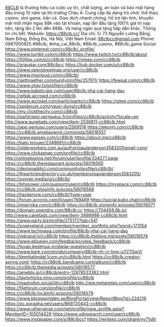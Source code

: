 <a href="https://88clb.cc/">88CLB</a> là thương hiệu cá cược uy tín, chất lượng, an toàn và bảo mật hàng đầu trong 10 năm tại thị trường Châu Á. Cung cấp đa dạng trò chơi: thể thao, casino, slot game, bắn cá. Giao dịch nhanh chóng, hỗ trợ tận tình, khuyến mãi mới nhận ngay 88k vào tài khoản, nạp lần đầu tặng 100% giá trị nạp tiền, tặng lần 2 lên đến 888k. Và hàng ngàn quà tặng hấp dẫn khác.
Thông tin chi tiết:
Website: <a href="https://88clb.cc/">https://88clb.cc/</a>
Địa chỉ: 5/ 73 Nguyễn Lương Bằng, Nam Đồng, Đống Đa, Hà Nội, Việt Nam
Email: 88clbcc@gmail.com
Phone: 0987000925
#88clb, #nha_cai_88clb, #88clb_casino, #88clb_game
Social: 
<a href="https://www.pinterest.com/cc88clb/_profile/">https://www.pinterest.com/cc88clb/_profile/</a>
<a href="https://www.tumblr.com/cc88clb">https://www.tumblr.com/cc88clb</a>
<a href="https://www.twitch.tv/cc88clb/about">https://www.twitch.tv/cc88clb/about</a>
<a href="https://500px.com/p/cc88clb">https://500px.com/p/cc88clb</a>
<a href="https://vimeo.com/cc88clb">https://vimeo.com/cc88clb</a>
<a href="https://gravatar.com/88clbcc">https://gravatar.com/88clbcc</a>
<a href="https://hub.docker.com/u/cc88clb">https://hub.docker.com/u/cc88clb</a>
<a href="https://www.openstreetmap.org/user/cc88clb">https://www.openstreetmap.org/user/cc88clb</a>
<a href="https://www.mixcloud.com/cc88clb/">https://www.mixcloud.com/cc88clb/</a>
<a href="https://gettogether.community/profile/257911/">https://gettogether.community/profile/257911/</a>
<a href="https://fewpal.com/cc88clb">https://fewpal.com/cc88clb</a>
<a href="https://www.ohay.tv/profile/cc88clb">https://www.ohay.tv/profile/cc88clb</a>
<a href="https://www.babelcube.com/user/88clb-nha-cai-hang-dau">https://www.babelcube.com/user/88clb-nha-cai-hang-dau</a>
<a href="https://gitlab.aicrowd.com/cc88clb">https://gitlab.aicrowd.com/cc88clb</a>
<a href="https://www.aicrowd.com/participants/cc88clb">https://www.aicrowd.com/participants/cc88clb</a>
<a href="https://gitee.com/cc88clb">https://gitee.com/cc88clb</a>
<a href="https://spiderum.com/nguoi-dung/cc88clb">https://spiderum.com/nguoi-dung/cc88clb</a>
<a href="https://my.clickthecity.com/cc88clb">https://my.clickthecity.com/cc88clb</a>
<a href="https://participez.perigueux.fr/profiles/cc88clb/activity?locale=en">https://participez.perigueux.fr/profiles/cc88clb/activity?locale=en</a>
<a href="http://www.aunetads.com/view/item-2536811-cc88clb.html">http://www.aunetads.com/view/item-2536811-cc88clb.html</a>
<a href="https://app.geniusu.com/users/2569516">https://app.geniusu.com/users/2569516</a>
<a href="https://ekonty.com/cc88clb">https://ekonty.com/cc88clb</a>
<a href="https://cc88clb.amebaownd.com/posts/56016557">https://cc88clb.amebaownd.com/posts/56016557</a>
<a href="https://www.passes.com/cc88clb">https://www.passes.com/cc88clb</a>
<a href="https://about.me/cc88clb">https://about.me/cc88clb</a>
<a href="https://bato.to/user/2349691/cc88clb">https://bato.to/user/2349691/cc88clb</a>
<a href="https://olderworkers.com.au/author/paulanderson3583205gmail-com/">https://olderworkers.com.au/author/paulanderson3583205gmail-com/</a>
<a href="https://www.clickasnap.com/profile/cc88clb">https://www.clickasnap.com/profile/cc88clb</a>
<a href="http://onlineboxing.net/jforum/user/profile/334277.page">http://onlineboxing.net/jforum/user/profile/334277.page</a>
<a href="https://cc88clb.therestaurant.jp/posts/56016565">https://cc88clb.therestaurant.jp/posts/56016565</a>
<a href="https://designaddict.com/community/profile/cc88clb/">https://designaddict.com/community/profile/cc88clb/</a>
<a href="https://thearticlesdirectory.co.uk/members/paulanderson3583205/">https://thearticlesdirectory.co.uk/members/paulanderson3583205/</a>
<a href="https://sovren.media/u/cc88clb/">https://sovren.media/u/cc88clb/</a>
<a href="https://bitspower.com/support/user/cc88clb">https://bitspower.com/support/user/cc88clb</a>
<a href="https://myspace.com/cc88clb">https://myspace.com/cc88clb</a>
<a href="https://cc88clb.shopinfo.jp/posts/56016568">https://cc88clb.shopinfo.jp/posts/56016568</a>
<a href="https://hackerone.com/cc88clb?type=user">https://hackerone.com/cc88clb?type=user</a>
<a href="https://forum.acronis.com/it/user/769469">https://forum.acronis.com/it/user/769469</a>
<a href="https://social.kubo.chat/cc88clb">https://social.kubo.chat/cc88clb</a>
<a href="https://miarroba.com/cc88clb">https://miarroba.com/cc88clb</a>
<a href="https://cc88clb.storeinfo.jp/posts/56016571">https://cc88clb.storeinfo.jp/posts/56016571</a>
<a href="https://domain.opendns.com/88clb.cc">https://domain.opendns.com/88clb.cc</a>
<a href="https://704458.8b.io/">https://704458.8b.io/</a>
<a href="http://www.canetads.com/view/item-3999998-cc88clb.html">http://www.canetads.com/view/item-3999998-cc88clb.html</a>
<a href="https://www.party.biz/profile/275172?tab=541">https://www.party.biz/profile/275172?tab=541</a>
<a href="https://oneeyeland.com/member/member_portfolio.php?pgrid=173154">https://oneeyeland.com/member/member_portfolio.php?pgrid=173154</a>
<a href="https://www.techinasia.com/profile/88clb-nha-cai-hang-dau">https://www.techinasia.com/profile/88clb-nha-cai-hang-dau</a>
<a href="https://rebrand.ly/cc88clb">https://rebrand.ly/cc88clb</a>
<a href="https://cc88clb.theblog.me/posts/56016574">https://cc88clb.theblog.me/posts/56016574</a>
<a href="https://www.ebluejay.com/feedbacks/view_feedback/cc88clb">https://www.ebluejay.com/feedbacks/view_feedback/cc88clb</a>
<a href="https://tuvan.bestmua.vn/dwqa-question/cc88clb">https://tuvan.bestmua.vn/dwqa-question/cc88clb</a>
<a href="https://www.bark.com/en/gb/company/88clb-nh-ci-hng-u/177QwV/">https://www.bark.com/en/gb/company/88clb-nh-ci-hng-u/177QwV/</a>
<a href="https://timnhatimdat.1com.vn/cc88clb.html">https://timnhatimdat.1com.vn/cc88clb.html</a>
<a href="https://cc88clb.creator-spring.com/">https://cc88clb.creator-spring.com/</a>
<a href="https://cc88clb.bandcamp.com/album/cc88clb">https://cc88clb.bandcamp.com/album/cc88clb</a>
<a href="https://cc88clb.themedia.jp/posts/56016577">https://cc88clb.themedia.jp/posts/56016577</a>
<a href="https://ameblo.jp/cc88clb/entry-12878533382.html">https://ameblo.jp/cc88clb/entry-12878533382.html</a>
<a href="https://taylorhicks.ning.com/profile/cc88clb">https://taylorhicks.ning.com/profile/cc88clb</a>
<a href="https://mastodon.social/@cc88clb">https://mastodon.social/@cc88clb</a>
<a href="http://ww.metanotes.com/user/cc88clb">http://ww.metanotes.com/user/cc88clb</a>
<a href="https://fileforum.com/profile/cc88clb">https://fileforum.com/profile/cc88clb</a>
<a href="https://cc88clb.localinfo.jp/posts/56016579">https://cc88clb.localinfo.jp/posts/56016579</a>
<a href="https://www.bloggportalen.se/BlogPortal/view/ReportBlog?id=224216">https://www.bloggportalen.se/BlogPortal/view/ReportBlog?id=224216</a>
<a href="https://pc.poradna.net/users/869720443-cc88clb">https://pc.poradna.net/users/869720443-cc88clb</a>
<a href="https://www.utherverse.com/net/profile/view_profile.aspx?MemberID=105014429">https://www.utherverse.com/net/profile/view_profile.aspx?MemberID=105014429</a>
<a href="https://www.udrpsearch.com/user/cc88clb">https://www.udrpsearch.com/user/cc88clb</a>
<a href="https://www.instapaper.com/p/88clbcc1">https://www.instapaper.com/p/88clbcc1</a>
<a href="https://writexo.com/share/yv71s6r">https://writexo.com/share/yv71s6r</a>
